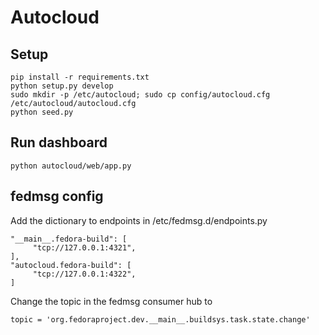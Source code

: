 # Autocloud

## Setup

```
pip install -r requirements.txt
python setup.py develop
sudo mkdir -p /etc/autocloud; sudo cp config/autocloud.cfg /etc/autocloud/autocloud.cfg
python seed.py
```

## Run dashboard

```
python autocloud/web/app.py
```

## fedmsg config

Add the dictionary to endpoints in /etc/fedmsg.d/endpoints.py

```
"__main__.fedora-build": [
     "tcp://127.0.0.1:4321",
],
"autocloud.fedora-build": [
     "tcp://127.0.0.1:4322",
]
```

Change the topic in the fedmsg consumer hub to

```
topic = 'org.fedoraproject.dev.__main__.buildsys.task.state.change'
```
